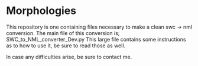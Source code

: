 # Morphologies

This repository is one containing files necessary to make a clean swc -> nml conversion. The main file of this conversion is;
SWC_to_NML_converter_Dev.py
This large file contains some instructions as to how to use it, be sure to read those as well.

In case any difficulties arise, be sure to contact me.

